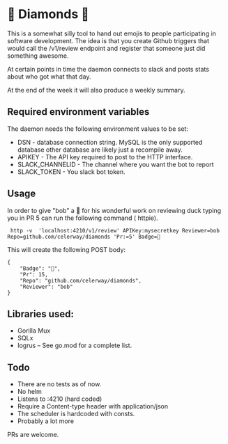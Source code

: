 # 💎 Diamonds 💎

This is a somewhat silly tool to hand out emojis to people participating in software development. The idea is that you
create Github triggers that would call the /v1/review endpoint and register that someone just did something awesome.

At certain points in time the daemon connects to slack and posts stats about who got what that day.

At the end of the week it will also produce a weekly summary.

## Required environment variables

The daemon needs the following environment values to be set:

- DSN - database connection string. MySQL is the only supported database other database are likely just a recompile
  away.
- APIKEY - The API key required to post to the HTTP interface.
- SLACK_CHANNELID - The channel where you want the bot to report
- SLACK_TOKEN - You slack bot token.

## Usage

In order to give "bob" a 🦆 for his wonderful work on reviewing duck typing you in PR 5 can run the following command (
httpie).

```
 http -v  'localhost:4210/v1/review' APIKey:mysecretkey Reviewer=bob Repo=github.com/celerway/diamonds 'Pr:=5' Badge=🦆
```

This will create the following POST body:

```
{
    "Badge": "🦆",
    "Pr": 15,
    "Repo": "github.com/celerway/diamonds",
    "Reviewer": "bob"
}
```

## Libraries used:

- Gorilla Mux
- SQLx
- logrus – See go.mod for a complete list.

## Todo

- There are no tests as of now.
- No helm
- Listens to :4210 (hard coded)  
- Require a Content-type header with application/json
- The scheduler is hardcoded with consts.  
- Probably a lot more

PRs are welcome. 